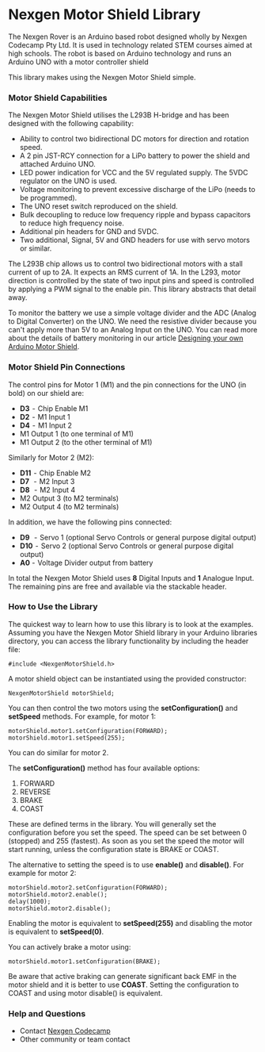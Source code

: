 # Nexgen Motor Shield Library #

The Nexgen Rover is an Arduino based robot designed wholly by Nexgen Codecamp Pty Ltd. It is used in technology related STEM courses aimed at high schools. The robot is based on Arduino technology and runs an Arduino UNO with a motor controller shield

This library makes using the Nexgen Motor Shield simple.

### Motor Shield Capabilities ###

The Nexgen Motor Shield utilises the L293B H-bridge and has been designed with the following capability:
* Ability to control two bidirectional DC motors for direction and rotation speed.
* A 2 pin JST-RCY connection for a LiPo battery to power the shield and attached Arduino UNO.
* LED power indication for VCC and the 5V regulated supply. The 5VDC regulator on the UNO is used.
* Voltage monitoring to prevent excessive discharge of the LiPo (needs to be programmed).
* The UNO reset switch reproduced on the shield.
* Bulk decoupling to reduce low frequency ripple and bypass capacitors to reduce high frequency noise.
* Additional pin headers for GND and 5VDC.
* Two additional, Signal, 5V and GND headers for use with servo motors or similar.

The L293B chip allows us to control two bidirectional motors with a stall current of up to 2A. It expects an RMS current of 1A. In the L293, motor direction is controlled by the state of two input pins and speed is controlled by applying a PWM signal to the enable pin. This library abstracts that detail away.

To monitor the battery we use a simple voltage divider and the ADC (Analog to Digital Converter) on the UNO. We need the resistive divider because you can't apply more than 5V to an Analog Input on the UNO. You can read more about the details of battery monitoring in our article [Designing your own Arduino Motor Shield](https://medium.com/r/?url=https%3A%2F%2Freefwing.medium.com%2Fdesigning-your-own-arduino-uno-motor-shield-ca507ab61f4b).

### Motor Shield Pin Connections ###

The control pins for Motor 1 (M1) and the pin connections for the UNO (in bold) on our shield are:

* **D3**  -  Chip Enable M1
* **D2**  -  M1 Input 1 
* **D4**  -  M1 Input 2 
* M1 Output 1 (to one terminal of M1)
* M1 Output 2 (to the other terminal of M1)

Similarly for Motor 2 (M2):

* **D11**  -  Chip Enable M2
* **D7**   -  M2 Input 3
* **D8**   -  M2 Input 4
* M2 Output 3 (to M2 terminals)
* M2 Output 4 (to M2 terminals)

In addition, we have the following pins connected:

* **D9**   -  Servo 1 (optional Servo Controls or general purpose digital output)
* **D10**  -  Servo 2 (optional Servo Controls or general purpose digital output)
* **A0** -  Voltage Divider output from battery

In total the Nexgen Motor Shield uses **8** Digital Inputs and **1** Analogue Input. The remaining pins are free and available via the stackable header. 

### How to Use the Library ###

The quickest way to learn how to use this library is to look at the examples. Assuming you have the Nexgen Motor Shield library in your Arduino libraries directory, you can access the library functionality by including the header file:

```
#include <NexgenMotorShield.h>
```

A motor shield object can be instantiated using the provided constructor:

```
NexgenMotorShield motorShield;
```

You can then control the two motors using the **setConfiguration()** and **setSpeed** methods. For example, for motor 1:

```
motorShield.motor1.setConfiguration(FORWARD);
motorShield.motor1.setSpeed(255);
```

You can do similar for motor 2.

The **setConfiguration()** method has four available options:
1. FORWARD
2. REVERSE
3. BRAKE
4. COAST

These are defined terms in the library. You will generally set the configuration before you set the speed. The speed can be set between 0 (stopped) and 255 (fastest). As soon as you set the speed the motor will start running, unless the configuration state is BRAKE or COAST.

The alternative to setting the speed is to use **enable()** and **disable()**. For example for motor 2:

```
motorShield.motor2.setConfiguration(FORWARD);
motorShield.motor2.enable();
delay(1000);
motorShield.motor2.disable();
```

Enabling the motor is equivalent to **setSpeed(255)** and disabling the motor is equivalent to **setSpeed(0)**.

You can actively brake a motor using:

```
motorShield.motor1.setConfiguration(BRAKE);
```

Be aware that active braking can generate significant back EMF in the motor shield and it is better to use **COAST**. Setting the configuration to COAST and using motor disable() is equivalent.

### Help and Questions ###

* Contact [Nexgen Codecamp](https://nexgencodecamp.com.au/)
* Other community or team contact